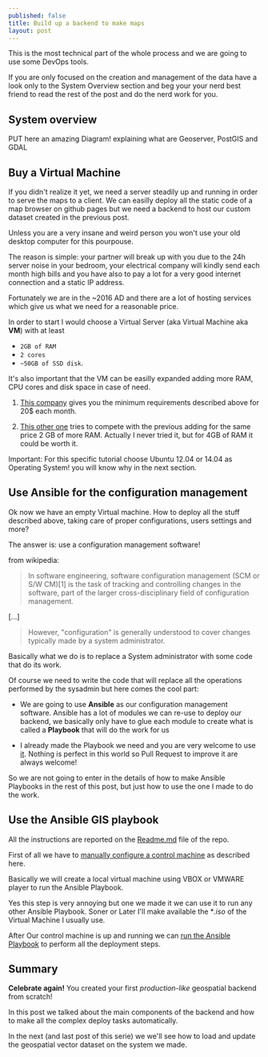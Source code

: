 ```yaml
---
published: false
title: Build up a backend to make maps
layout: post
---
```

This is the most technical part of the whole process and we are going to use some DevOps tools.

If you are only focused on the creation and management of the data have a look only to the System Overview section and beg your your nerd best friend to read the rest of the post and do the nerd work for you.

## System overview

PUT here an amazing Diagram! explaining what are Geoserver, PostGIS and GDAL

## Buy a Virtual Machine

If you didn't realize it yet, we need a server steadily up and running in order to serve the maps to a client. We can easilly deploy all the static code of a map browser on github pages but we need a backend to host our custom dataset created in the previous post.

Unless you are a very insane and weird person you won't use your old desktop computer for this pourpouse. 

The reason is simple: your partner will break up with you due to the 24h server noise in your bedroom, your electrical company will kindly send each month high bills and you have also to pay a lot for a very good internet connection and a static IP address.

Fortunately we are in the ~2016 AD and there are a lot of hosting services which give us what we need for a reasonable price.

In order to start I would choose a Virtual Server (aka Virtual Machine aka **VM**) with at least 
* `2GB of RAM`
* `2 cores`
* `~50GB of SSD disk`. 

It's also important that the VM can be easilly expanded adding more RAM, CPU cores and disk space in case of need.

1. [This company](https://www.digitalocean.com/pricing/) gives you the minimum requirements described above for 20$ each month.

2. [This other one](https://www.linode.com/pricing) tries to compete with the previous adding for the same price 2 GB of more RAM. Actually I never tried it, but for 4GB of RAM it could be worth it.

Important: For this specific tutorial choose Ubuntu 12.04 or 14.04 as Operating System! you will know why in the next section.

## Use Ansible for the configuration management

Ok now we have an empty Virtual machine. How to deploy all the stuff described above, taking care of proper configurations, users settings and more?

The answer is: use a configuration management software!

from wikipedia:

>In software engineering, software configuration management (SCM or S/W CM)[1] is the task of tracking and controlling changes in the software, part of the larger cross-disciplinary field of configuration management.

[...]

>However, "configuration" is generally understood to cover changes typically made by a system administrator.

Basically what we do is to replace a System administrator with some code that do its work.

Of course we need to write the code that will replace all the operations performed by the sysadmin but here comes the cool part:

* We are going to use **Ansible** as our configuration management software. Ansible has a lot of modules we can re-use to deploy our backend, we basically only have to glue each module to create what is called a **Playbook** that will do the work for us

* I already made the Playbook we need and you are very welcome to use [it](https://github.com/Damianofds/ansible-provisioning). Nothing is perfect in this world so Pull Request to improve it are always welcome!

So we are not going to enter in the details of how to make Ansible Playbooks in the rest of this post, but just how to use the one I made to do the work.

## Use the Ansible GIS playbook

All the instructions are reported on the [Readme.md](https://github.com/Damianofds/ansible-provisioning) file of the repo.

First of all we have to [manually configure a control machine](https://github.com/Damianofds/ansible-provisioning#setting-up-the-control-machine) as described here. 

Basically we will create a local virtual machine using VBOX or VMWARE player to run the Ansible Playbook. 

Yes this step is very annoying but one we made it we can use it to run any other Ansible Playbook. Soner or Later I'll make available the **.iso* of the Virtual Machine I usually use.

After Our control machine is up and running we can [run the Ansible Playbook](https://github.com/Damianofds/ansible-provisioning#usage) to perform all the deployment steps.

## Summary

**Celebrate again!** You created your first *production-like* geospatial backend from scratch!

In this post we talked about the main components of the backend and how to make all the complex deploy tasks automatically.

In the next (and last post of this serie) we we'll see how to load and update the geospatial vector dataset on the system we made.
